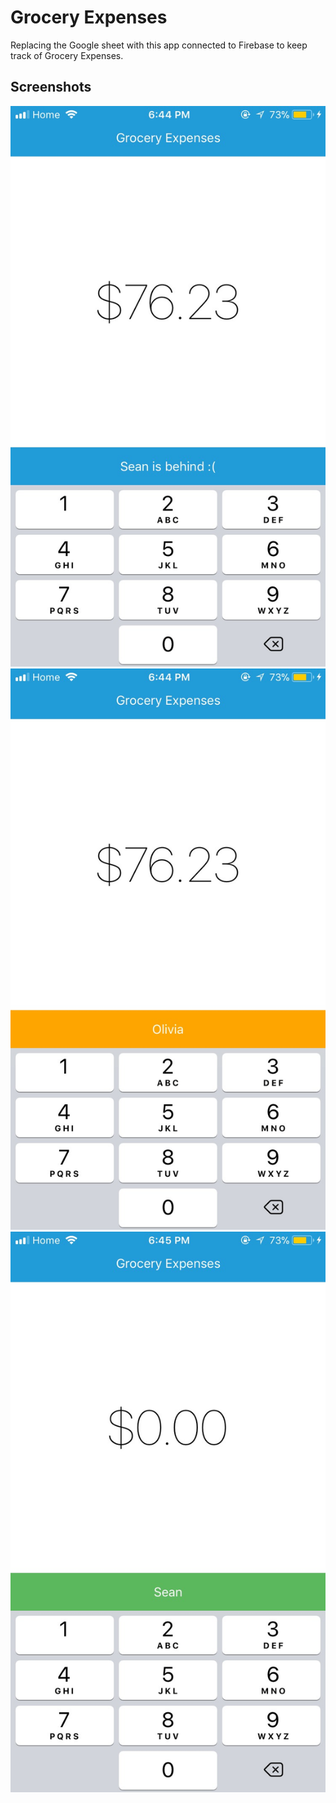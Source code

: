 # Grocery Expenses

Replacing the Google sheet with this app connected to Firebase to keep track of Grocery Expenses.

## Screenshots

![screenshot1](screenshots/IMG_4791.jpg)
![screenshot1](screenshots/IMG_4792.jpg)
![screenshot1](screenshots/IMG_4793.jpg)
